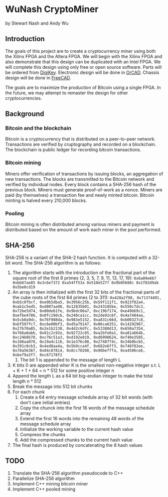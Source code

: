 # WuNash CryptoMiner
by Stewart Nash and Andy Wu

## Introduction
The goals of this project are to create a cryptocurrency miner using both the Xilinx FPGA and the Altera FPGA. We will begin with the Xilinx FPGA and also demonstrate that this design can be duplicated with an Intel FPGA. We will complete this design using only free or open source software. Parts will be ordered from [DigiKey](http://www.digikey.com). Electronic design will be done in [OrCAD](http://www.orcad.com). Chassis design will be done in [FreeCAD](http://www.freecadweb.org).

The goals are to maximize the production of Bitcoin using a single FPGA. In the future, we may attempt to remaster the design for other cryptocurrencies.

## Background
### Bitcoin and the blockchain
Bitcoin is a cryptocurrency that is distributed on a peer-to-peer network. Transactions are verified by cruptography and recorded on a blockchain. The blockchain is public ledger for recording bitcoin transactions.
### Bitcoin mining
Miners offer verification of transactions by issuing blocks, an aggregation of new transactions. The blocks are transmitted to the Bitcoin network and verified by individual nodes. Every block contains a SHA-256 hash of the previous block. Miners must generate proof-of-work as a nonce. Miners are paid (by themselves) a transaction fee and newly minted bitcoin. Bitcoin minting is halved every 210,000 blocks.
### Pooling
Bitcoin mining is often distributed among various miners and payment is distributed based on the amount of work each miner in the pool performed.

## SHA-256
SHA-256 is a variant of the SHA-2 hash function. It is computed with a 32-bit word.
The SHA-256 algorithm is as follows:
1. The algorithm starts with the introduction of the fractional part of the square root of the first 8 primes (2, 3, 5, 7, 9, 11, 13, 17, 19):
		```
		0x6a09e667
		0xbb67ae85
		0x3c6ef372
		0xa54ff53a
		0x510e527f
		0x9b05688c
		0x1f83d9ab
		0x5be0cd19
		```
1. An array is then initialized with the first 32 bits of the fractional parts of the cube roots of the first 64 primes (2 to 311):
		```
		0x428a2f98, 0x71374491, 0xb5c0fbcf, 0xe9b5dba5, 0x3956c25b, 0x59f111f1, 0x923f82a4, 0xab1c5ed5,
		0xd807aa98, 0x12835b01, 0x243185be, 0x550c7dc3, 0x72be5d74, 0x80deb1fe, 0x9bdc06a7, 0xc19bf174,
		0xe49b69c1, 0xefbe4786, 0x0fc19dc6, 0x240ca1cc, 0x2de92c6f, 0x4a7484aa, 0x5cb0a9dc, 0x76f988da,
		0x983e5152, 0xa831c66d, 0xb00327c8, 0xbf597fc7, 0xc6e00bf3, 0xd5a79147, 0x06ca6351, 0x14292967,
		0x27b70a85, 0x2e1b2138, 0x4d2c6dfc, 0x53380d13, 0x650a7354, 0x766a0abb, 0x81c2c92e, 0x92722c85,
		0xa2bfe8a1, 0xa81a664b, 0xc24b8b70, 0xc76c51a3, 0xd192e819, 0xd6990624, 0xf40e3585, 0x106aa070,
		0x19a4c116, 0x1e376c08, 0x2748774c, 0x34b0bcb5, 0x391c0cb3, 0x4ed8aa4a, 0x5b9cca4f, 0x682e6ff3,
		0x748f82ee, 0x78a5636f, 0x84c87814, 0x8cc70208, 0x90befffa, 0xa4506ceb, 0xbef9a3f7, 0xc67178f2
		```
   1. The bit 1 is appended to the message of length L
1. K bits 0 are appended wher K is the smallest non-negative integer s.t. L + K + 1 + 64 = n * 512 for some positive integer n
1. Append the length L as a 64 bit big-endian integer to make the total length n * 512
1. Break the message into 512 bit chunks
1. For each chunk
	1. Create a 64 entry message schedule array of 32 bit words (with don't care initial entries)
	1. Copy the chunck into the first 16 words of the message schedule array
	1. Extend the first 16 words into the remaining 48 words of the message schedule array
	1. Initialize the working variable to the current hash value
	1. Compress the chunks
	1. Add the compressed chunks to the current hash value
1. The final hash is produced by concatenating the 8 hash values
	
## TODO
1. Translate the SHA-256 algorithm pseudocode to C++
1. Parallelize SHA-256 algorithm
1. Implement C++ mining bitcoin miner
1. Implement C++ pooled mining
